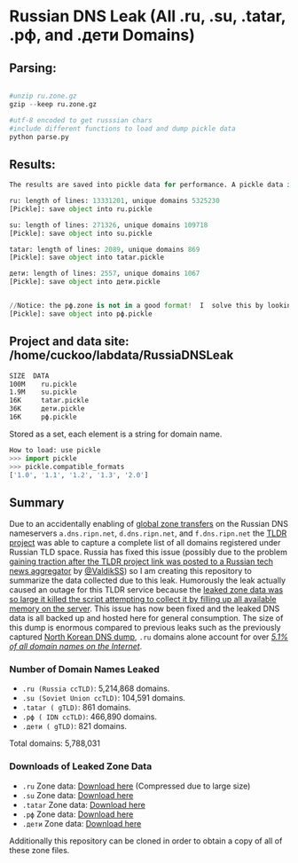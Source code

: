 
# Russian DNS Leak (All .ru, .su, .tatar, .рф, and .дети Domains) 


## Parsing: 

```python

#unzip ru.zone.gz
gzip --keep ru.zone.gz

#utf-8 encoded to get russsian chars
#include different functions to load and dump pickle data 
python parse.py
```

## Results:

```python 
The results are saved into pickle data for performance. A pickle data is a set of unique domains.

ru: length of lines: 13331201, unique domains 5325230
[Pickle]: save object into ru.pickle

su: length of lines: 271326, unique domains 109718
[Pickle]: save object into su.pickle

tatar: length of lines: 2089, unique domains 869
[Pickle]: save object into tatar.pickle

дети: length of lines: 2557, unique domains 1067
[Pickle]: save object into дети.pickle


//Notice: the рф.zone is not in a good format!  I  solve this by looking at the issue 1
[Pickle]: save object into рф.pickle
```

## Project and data site: /home/cuckoo/labdata/RussiaDNSLeak

```bash
SIZE  DATA
100M	ru.pickle
1.9M	su.pickle
16K     tatar.pickle
36K     дети.pickle
16K     рф.pickle
```

Stored as a set, each element is a string for domain name.
```python
How to load: use pickle
>>> import pickle
>>> pickle.compatible_formats
['1.0', '1.1', '1.2', '1.3', '2.0']
```

## Summary
Due to an accidentally enabling of [global zone transfers](https://en.wikipedia.org/wiki/DNS_zone_transfer) on the Russian DNS nameservers `a.dns.ripn.net`, `d.dns.ripn.net`, and `f.dns.ripn.net` the [TLDR project](https://github.com/mandatoryprogrammer/TLDR) was able to capture a complete list of all domains registered under Russian TLD space. Russia has fixed this issue (possibly due to the problem [gaining traction after the TLDR project link was  posted to a Russian tech news aggregator](https://habrahabr.ru/post/331144/) by [@ValdikSS](https://twitter.com/ValdikSS)) so I am creating this repository to summarize the data collected due to this leak. Humorously the leak actually caused an outage for this TLDR service because the [leaked zone data was so large it killed the script attempting to collect it by filling up all available memory on the server](https://github.com/mandatoryprogrammer/TLDR/issues/11#issuecomment-309254675). This issue has now been fixed and the leaked DNS data is all backed up and hosted here for general consumption. The size of this dump is enormous compared to previous leaks such as the previously captured [North Korean DNS dump](https://github.com/mandatoryprogrammer/NorthKoreaDNSLeak), `.ru` domains alone account for over *[5.1% of all domain names on the Internet](https://w3techs.com/technologies/overview/top_level_domain/all)*.

### Number of Domain Names Leaked
* `.ru (Russia ccTLD)`: 5,214,868 domains.
* `.su (Soviet Union ccTLD)`: 104,591 domains.
* `.tatar ( gTLD)`: 861 domains.
* `.рф ( IDN ccTLD)`: 466,890 domains.
* `.дети ( gTLD)`: 821 domains.

Total domains: 5,788,031

### Downloads of Leaked Zone Data
* `.ru` Zone data: [Download here](https://github.com/mandatoryprogrammer/TLDR/blob/e04bef94efbf546760888b7608fee10e6639aede/archives/ru/a.dns.ripn.net.zone.gz?raw=true) (Compressed due to large size)
* `.su` Zone data: [Download here](https://raw.githubusercontent.com/mandatoryprogrammer/TLDR/e04bef94efbf546760888b7608fee10e6639aede/archives/su/a.dns.ripn.net.zone)
* `.tatar` Zone data: [Download here](https://raw.githubusercontent.com/mandatoryprogrammer/TLDR/e04bef94efbf546760888b7608fee10e6639aede/archives/tatar/a.dns.ripn.net.zone)
* `.рф` Zone data: [Download here](https://github.com/mandatoryprogrammer/TLDR/blob/e04bef94efbf546760888b7608fee10e6639aede/archives/xn--p1ai/a.dns.ripn.net.zone.gz?raw=true)
* `.дети` Zone data: [Download here](https://raw.githubusercontent.com/mandatoryprogrammer/TLDR/e04bef94efbf546760888b7608fee10e6639aede/archives/xn--d1acj3b/a.dns.ripn.net.zone)

Additionally this repository can be cloned in order to obtain a copy of all of these zone files.

